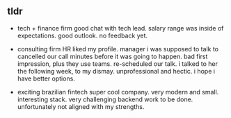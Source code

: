 ## tldr

- tech + finance firm
good chat with tech lead. salary range was inside of expectations. good outlook. no feedback yet.

- consulting firm
HR liked my profile. manager i was supposed to talk to cancelled our call minutes before it was going to happen. bad first impression, plus they use teams. re-scheduled our talk. i talked to her the following week, to my dismay. unprofessional and hectic. i hope i have better options.

- exciting brazilian fintech
super cool company. very modern and small. interesting stack. very challenging backend work to be done. unfortunately not aligned with my strengths.